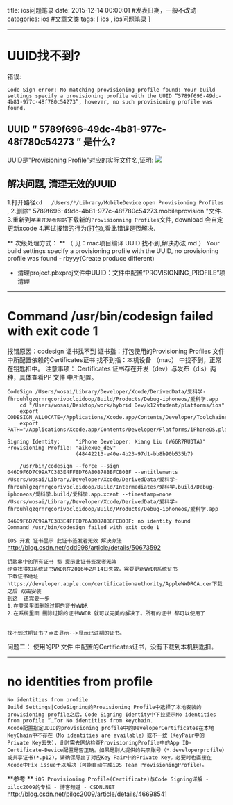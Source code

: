 title: ios问题笔录
date: 2015-12-14 00:00:01 #发表日期，一般不改动
categories: ios  #文章文类
tags: [ ios ,  ios问题笔录 ]


---
# UUID找不到?

错误:

```
Code Sign error: No matching provisioning profile found: Your build settings specify a provisioning profile with the UUID “5789f696-49dc-4b81-977c-48f780c54273”, however, no such provisioning profile was found.
```
## UUID   “ 5789f696-49dc-4b81-977c-48f780c54273 ” 是什么?
UUID是"Provisioning Profile"对应的实际文件名,证明:
![](http://7xnbs3.com1.z0.glb.clouddn.com/15-12-14/94102932.jpg)

## 解决问题, 清理无效的UUID
1.打开路径`cd   /Users/*/Library/MobileDevice` `open Provisioning Profiles` ,
2.删除" 5789f696-49dc-4b81-977c-48f780c54273.mobileprovision "文件.
3.重新到`苹果开发者网站`下载新的`Provisionning Profiles`文件,  download 会自定更新xcode
4.再试报错的行为(打包),看此错误是否解决.


** 次级处理方式： ** （ 见：mac项目编译 UUID 找不到,解决办法.md ）
Your build settings specify a provisioning profile with the UUID, no provisioning profile was found - rbyyy(Create produce different)

- 清理project.pbxproj文件中UUID：文件中配置“PROVISIONING_PROFILE”项清理



---


#  Command /usr/bin/codesign failed with exit code 1 
报错原因：codesign 证书找不到
证书指：打包使用的Provisioning Profiles 文件 中所配置依赖的Certificates证书
找不到指：本机设备 （mac） 中找不到，正常在钥匙扣中。
注意事项： Certificates 证书存在开发（dev）与发布（dis）两种，具体查看PP 文件 中所配置。


```
CodeSign /Users/wosai/Library/Developer/Xcode/DerivedData/爱科学-fhrouhlgzqrnrqcorivoclqidoop/Build/Products/Debug-iphoneos/爱科学.app
    cd "/Users/wosai/Desktop/work/hybrid Dev/k12student/platforms/ios"
    export CODESIGN_ALLOCATE=/Applications/Xcode.app/Contents/Developer/Toolchains/XcodeDefault.xctoolchain/usr/bin/codesign_allocate
    export PATH="/Applications/Xcode.app/Contents/Developer/Platforms/iPhoneOS.platform/Developer/usr/bin:/Applications/Xcode.app/Contents/Developer/usr/bin:/usr/local/bin:/usr/bin:/bin:/usr/sbin:/sbin"
 
Signing Identity:     "iPhone Developer: Xiang Liu (W66R7RU3TA)"
Provisioning Profile: "aikexue_dev"
                      (48442213-e40e-4b23-97d1-bb8b90b535b7)
 
    /usr/bin/codesign --force --sign 046D9F6D7C99A7C383E4FF8D76A80878BBFCB0BF --entitlements /Users/wosai/Library/Developer/Xcode/DerivedData/爱科学-fhrouhlgzqrnrqcorivoclqidoop/Build/Intermediates/爱科学.build/Debug-iphoneos/爱科学.build/爱科学.app.xcent --timestamp=none /Users/wosai/Library/Developer/Xcode/DerivedData/爱科学-fhrouhlgzqrnrqcorivoclqidoop/Build/Products/Debug-iphoneos/爱科学.app
 
046D9F6D7C99A7C383E4FF8D76A80878BBFCB0BF: no identity found
Command /usr/bin/codesign failed with exit code 1
```


`IOS 开发 证书显示 此证书签发者无效 解决办法`
http://blog.csdn.net/ddd998/article/details/50673592
```
钥匙串中的所有证书 都 提示此证书签发者无效
经查找得知系统证书WWDR在2016年2月14日失效，需要更新WWDR系统证书
下载证书地址https://developer.apple.com/certificationauthority/AppleWWDRCA.cer下载之后 双击安装
到这  还需要一步
1.在登录里面删除过期的证书WWDR
2.在系统里面 删除过期的证书WWDR 就可以完美的解决了。所有的证书 都可以使用了


找不到过期证书？点击显示-->显示已过期的证书。

```


问题二： 使用的PP 文件 中配置的Certificates证书，没有下载到本机钥匙扣。


---
# no identities from profile


```
No identities from profile
Build Settings|CodeSigning的Provisioning Profile中选择了本地安装的provisioning profile之后，Code Signing Identity中下拉提示No identities from profile “…”or No identities from keychain.
Xcode配置指定UDID的provisioning profile中的DeveloperCertificates在本地KeyChain中不存在（No identities are available）或不一致（KeyPair中的Private Key丢失），此时需去网站检查ProvisioningProfile中的App ID-Certificate-Device配置是否正确。如果是别人提供的共享账号（*.developerprofile）或共享证书(*.p12)，请确保导出了对应Key Pair中的Private Key。必要时也直接在Xcode中Fix issue予以解决（可能自动生成iOS Team ProvisioningProfile）。
```


**参考 **
` iOS Provisioning Profile(Certificate)与Code Signing详解 - pilqc2009的专栏 - 博客频道 - CSDN.NET `
http://blog.csdn.net/pilqc2009/article/details/46698541



<!-- more -->

